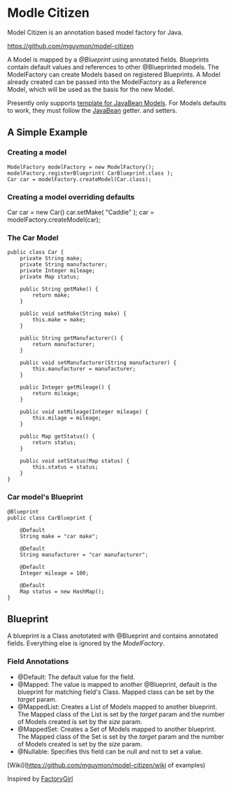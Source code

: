 # Modle Citizen

Model Citizen is an annotation based model factory for Java.

https://github.com/mguymon/model-citizen

A Model is mapped by a _@Blueprint_ using annotated fields. Blueprints contain 
default values and references to other @Blueprinted models. The ModelFactory can 
create Models based on registered Blueprints. A Model already created can be
passed into the ModelFactory as a Reference Model, which will be used as the basis
for the new Model. 

Presently only supports [template for JavaBean Models](https://github.com/mguymon/model-citizen/blob/master/src/main/java/com/slackworks/modelcitizen/template/JavaBeanTemplate.java). For Models defaults to work, they must follow the [JavaBean](http://en.wikibooks.org/wiki/Java_Programming/Java_Beans) getter. and setters.

## A Simple Example

### Creating a model

    ModelFactory modelFactory = new ModelFactory();
    modelFactory.registerBlueprint( CarBlueprint.class );
    Car car = modelFactory.createModel(Car.class);

### Creating a model overriding defaults

  Car car = new Car()
  car.setMake( "Caddie" );
  car = modelFactory.createModel(car);

### The Car Model

    public class Car {
        private String make;
        private String manufacturer;
        private Integer mileage;
        private Map status;
    
        public String getMake() {
            return make;
        }
    
        public void setMake(String make) {
            this.make = make;
        }
    
        public String getManufacturer() {
            return manufacturer;
        }
    
        public void setManufacturer(String manufacturer) {
            this.manufacturer = manufacturer;
        }
    
        public Integer getMileage() {
            return mileage;
        }
    
        public void setMileage(Integer mileage) {
            this.milage = mileage;
        }
    
        public Map getStatus() {
            return status;
        }
    
        public void setStatus(Map status) {
            this.status = status;
        }
    }

### Car model's Blueprint

    @Blueprint
    public class CarBlueprint {
        
        @Default
        String make = "car make";
            
        @Default
        String manufacturer = "car manufacturer";
            
        @Default
        Integer mileage = 100;
            
        @Default
        Map status = new HashMap();
    }

## Blueprint 

A blueprint is a Class anototated with @Blueprint and contains annotated fields. 
Everything else is ignored by the _ModelFactory_.

### Field Annotations
* @Default: The default value for the field.
* @Mapped: The value is mapped to another @Blueprint, default is the blueprint for
           matching field's Class. Mapped class can be set by the _target_ param. 
* @MappedList: Creates a List of Models mapped to another blueprint. The Mapped
               class of the List is set by the  _target_ param and the number of
               Models created is set by the _size_ param.
* @MappedSet: Creates a Set of Models mapped to another blueprint. The Mapped
              class of the Set is set by the  _target_ param and the number of
              Models created is set by the _size_ param.
* @Nullable: Specifies this field can be null and not to set a value.

[Wiki](https://github.com/mguymon/model-citizen/wiki of examples)

Inspired by [FactoryGirl](https://github.com/thoughtbot/factory_girl)

